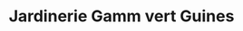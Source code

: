 ---
title: "Jardinerie Gamm vert Guines"
url: /guines/jardinerie-gamm-vert-guines/
shop: Garten-Center
---